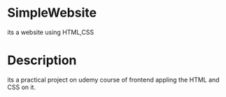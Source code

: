 # SimpleWebsite
its a website using HTML,CSS
# Description 
its a practical project on udemy course of frontend appling the HTML and CSS on it.

